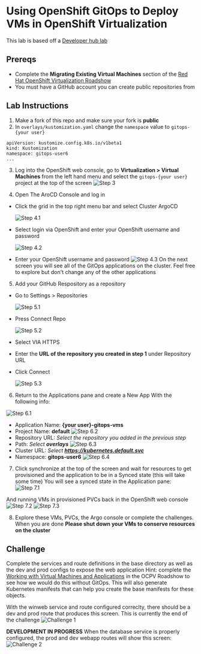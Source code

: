 # Using OpenShift GitOps to Deploy VMs in OpenShift Virtualization
This lab is based off a [Developer hub lab](https://developers.redhat.com/learning/learn:manage-openshift-virtual-machines-gitops/resource/resources:connect-and-configure-external-repository-argo-cd-virtual-machines)

## Prereqs
- Complete the **Migrating Existing Virtual Machines** section of the [Red Hat OpenShift Virtualization Roadshow](https://rhpds.github.io/openshift-virt-roadshow-cnv-multi-user/modules/module-02-mtv.html)
- You must have a GitHub account you can create public repositories from

## Lab Instructions
1. Make a fork of this repo and make sure your fork is **public**
2. In `overlays/kustomization.yaml` change the `namespace` value to `gitops-{your user}`
```
apiVersion: kustomize.config.k8s.io/v1beta1
kind: Kustomization
namespace: gitops-user6
...
```
<!-- TODO: resize the images -->
3. Log into the OpenShift web console, go to **Virtualization > Virtual Machines** from the left hand menu and select the `gitops-{your user}` project at the top of the screen
  ![Step 3](readme-images/step3.png)

4. Open The AroCD Console and log in
- Click the grid in the top right menu bar and select Cluster ArgoCD

  ![Step 4.1](readme-images/step4-1.png)
- Select login via OpenShift and enter your OpenShift username and password

  ![Step 4.2](readme-images/step4-2.png)
- Enter your OpenShift username and password
  ![Step 4.3](readme-images/step4-3.png)
On the next screen you will see all of the GitOps applications on the cluster. Feel free to explore but don't change any of the other applications

5. Add your GitHub Respository as a repository
- Go to Settings > Repositories

  ![Step 5.1](readme-images/step5-1.png)
- Press Connect Repo

  ![Step 5.2](readme-images/step5-2.png)
- Select VIA HTTPS
- Enter the **URL of the repository you created in step 1** under Repository URL
- Click Connect

  ![Step 5.3](readme-images/step5-3.png)

6. Return to the Applications pane and create a New App With the following info:

  ![Step 6.1](readme-images/step6-1.png)
- Application Name: **{your user}-gitops-vms**
- Project Name: **default**
  ![Step 6.2](readme-images/step6-2.png)
- Repository URL: *Select the repository you added in the previous step*
- Path: *Select **overlays***
  ![Step 6.3](readme-images/step6-3.png)
- Cluster URL: *Select **https://kubernetes.default.svc***
- Namespace: **gitops-user6**
  ![Step 6.4](readme-images/step6-4.png)

7. Click synchronize at the top of the screen and wait for resources to get provisioned and the application to be in a Synced state (this will take some time)
  You will see a synced state in the Application pane:
  ![Step 7.1](readme-images/step7-1.png)

  And running VMs in provisioned PVCs back in the OpenShift web console
  ![Step 7.2](readme-images/step7-2.png)
  ![Step 7.3](readme-images/step7-3.png)

8. Explore these VMs, PVCs, the Argo console or complete the challenges. When you are done **Please shut down your VMs to conserve resources on the cluster**

## Challenge
Complete the services and route definitions in the base directory as well as the dev and prod configs to expose the web application
Hint: complete the [Working with Virtual Machines and Applications](https://rhpds.github.io/openshift-virt-roadshow-cnv-multi-user/modules/module-08-workingvms.html) in the OCPV Roadshow to see how we would do this without GitOps. This will also generate Kubernetes manifests that can help you create the base manifests for these objects.

With the winweb service and route configured correclty, there should be a dev and prod route that produces this screen. This is currently the end of the challenge
![Challenge 1](readme-images/challenge-1.png)

**DEVELOPMENT IN PROGRESS** When the database service is properly configured, the prod and dev webapp routes will show this screen:
![Challenge 2](readme-images/challenge-2.png)